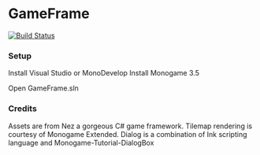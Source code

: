 # GameFrame
[![Build Status](https://travis-ci.org/Taikatou/GameFrame.svg?branch=master)](https://travis-ci.org/Taikatou/GameFrame)

### Setup
Install Visual Studio or MonoDevelop
Install Monogame 3.5

Open GameFrame.sln

### Credits
Assets are from Nez a gorgeous C# game framework.
Tilemap rendering is courtesy of Monogame Extended.
Dialog is a combination of Ink scripting language and Monogame-Tutorial-DialogBox
